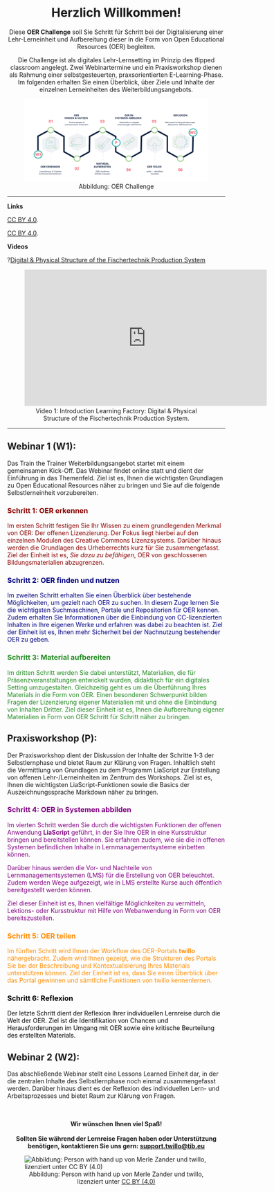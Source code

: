 <center>

# Herzlich Willkommen!

Diese <b>OER Challenge</b> soll Sie Schritt für Schritt bei der Digitalisierung einer Lehr-Lerneinheit und Aufbereitung dieser in die Form von Open Educational Resources (OER) begleiten.

Die Challenge ist als digitales Lehr-Lernsetting im Prinzip des flipped classroom angelegt. Zwei Webinartermine und ein Praxisworkshop dienen als Rahmung einer selbstgesteuerten, praxsorientierten E-Learning-Phase.  Im folgenden erhalten Sie einen Überblick, über Ziele und Inhalte der einzelnen Lerneinheiten des Weiterbildungsangebots.

<figure>
    <a href="images/AdvanceOrganizer_TraintheTrainer.svg" target="_blank"><img src="images/AdvanceOrganizer_TraintheTrainer.svg" alt="Abbildung: OER Challenge" title="Abbildung: OER Challenge"/></a>
    <figcaption style="text-align:center;font-size:14px;">Abbildung: OER Challenge</figcaption>
</figure>
</center>

---

**Links**

[CC BY 4.0](https://creativecommons.org/licenses/by/4.0/legalcode).

<a href="https://creativecommons.org/licenses/by/4.0/legalcode">CC BY 4.0</a>.

**Videos**

?[Digital & Physical Structure of the Fischertechnik Production System](https://youtu.be/EaadN3R4mmk)

<figure>
  <iframe width="560" height="315" src="https://youtu.be/EaadN3R4mmk" frameborder="0" allow="accelerometer; autoplay; clipboard-write; encrypted-media; gyroscope; picture-in-picture" allowfullscreen name="Introduction Learning Factory: Digital & Physical Structure of the Fischertechnik Production System"></iframe>
  <figcaption style="text-align:center;font-size:14px;">Video 1: Introduction Learning Factory: Digital & Physical Structure of the Fischertechnik Production System.</figcaption>
</figure>

---

<h2>Webinar 1 (W1):</h2>

Das Train the Trainer Weiterbildungsangebot startet mit einem gemeinsamen Kick-Off. Das Webinar findet online statt und dient der Einführung in das Themenfeld. Ziel ist es, Ihnen die wichtigsten Grundlagen zu Open Educational Resources näher zu bringen und Sie auf die folgende Selbstlerneinheit vorzubereiten.

<font color="#8b0000">
<h3>Schritt 1: OER erkennen</h3>

Im ersten Schritt festigen Sie Ihr Wissen zu einem grundlegenden Merkmal von OER: Der offenen Lizenzierung. Der Fokus liegt hierbei auf den einzelnen Modulen des Creative Commons Lizenzsystems. Darüber hinaus werden die Grundlagen des Urheberrechts kurz für Sie zusammengefasst. Ziel der Einheit ist es, <i>Sie dazu zu befähigen</i>, OER von geschlossenen Bildungsmaterialien abzugrenzen.

</font>
<font color="#000080">
<h3>Schritt 2: OER finden und nutzen</h3>

Im zweiten Schritt erhalten Sie einen Überblick über bestehende Möglichkeiten, um gezielt nach OER zu suchen. In diesem Zuge lernen Sie die wichtigsten Suchmaschinen, Portale und Repositorien für OER kennen. Zudem erhalten Sie Informationen über die Einbindung von CC-lizenzierten Inhalten in Ihre eigenen Werke und erfahren was dabei zu beachten ist. Ziel der Einheit ist es, Ihnen mehr Sicherheit bei der Nachnutzung bestehender OER zu geben.

</font>
<font color="#228b22">
<h3>Schritt 3: Material aufbereiten</h3>

Im dritten Schritt werden Sie dabei unterstützt, Materialien, die für Präsenzveranstaltungen entwickelt wurden, didaktisch für ein digitales Setting umzugestalten. Gleichzeitig geht es um die Überführung Ihres Materials in die Form von OER. Einen besonderen Schwerpunkt bilden Fragen der Lizenzierung eigener Materialien mit und ohne die Einbindung von Inhalten Dritter. Ziel dieser Einheit ist es, Ihnen die Aufbereitung eigener Materialien in Form von OER Schritt für Schritt näher zu bringen.

</font>

<h2>Praxisworkshop (P):</h2>

Der Praxisworkshop dient der Diskussion der Inhalte der Schritte 1-3 der Selbstlernphase und bietet Raum zur Klärung von Fragen. Inhaltlich steht die Vermittlung von Grundlagen zu dem Programm LiaScript zur Erstellung von offenen Lehr-/Lerneinheiten im Zentrum des Workshops. Ziel ist es, Ihnen die wichtigsten LiaScript-Funktionen sowie die Basics der Auszeichnungssprache Markdown näher zu bringen.

<font color="#800080">
<h3>Schritt 4: OER in Systemen abbilden</h3>

Im vierten Schritt werden Sie durch die wichtigsten Funktionen der offenen Anwendung <b>LiaScript</b> geführt, in der Sie Ihre OER in eine Kursstruktur bringen und bereitstellen können. Sie erfahren zudem, wie sie die in offenen Systemen befindlichen Inhalte in Lernmanagementsysteme einbetten können.

Darüber hinaus werden die Vor- und Nachteile von Lernmanagementsystemen (LMS) für die Erstellung von OER beleuchtet. Zudem werden Wege aufgezeigt, wie in LMS erstellte Kurse auch öffentlich bereitgestellt werden können.

Ziel dieser Einheit ist es, Ihnen vielfältige Möglichkeiten zu vermitteln,  Lektions- oder Kursstruktur mit Hilfe von Webanwendung in Form von OER bereitszustellen.

</font>
<font color="#ff8c00">
<h3>Schritt 5: OER teilen</h3>

Im fünften Schritt wird Ihnen der Workflow des OER-Portals <b>twillo</b> nähergebracht. Zudem wird Ihnen gezeigt, wie die Strukturen des Portals Sie bei der Beschreibung und Kontextualisierung Ihres Materials unterstützen können. Ziel der Einheit ist es, dass Sie einen Überblick über das Portal gewinnen und sämtliche Funktionen von twillo kennenlernen.

</font>
<font color="#000000">
<h3>Schritt 6: Reflexion</h3>

Der letzte Schritt dient der Reflexion Ihrer individuellen Lernreise durch die Welt der OER. Ziel ist die Identifikation von Chancen und Herausforderungen im Umgang mit OER sowie eine kritische Beurteilung des erstellten Materials.
</font>

<h2>Webinar 2 (W2):</h2>

Das abschließende Webinar stellt eine Lessons Learned Einheit dar, in der die zentralen Inhalte des Selbstlernphase noch einmal zusammengefasst werden. Darüber hinaus dient es der Reflexion des individuellen Lern- und Arbeitsprozesses und bietet Raum zur Klärung von Fragen.

<br>
<br>
<center>
    <b>
        Wir wünschen Ihnen viel Spaß!
        <br>
        <br>
        Sollten Sie während der Lernreise Fragen haben oder Unterstützung benötigen, kontaktieren Sie uns gern: <a href="mailto:support.twillo@tib.eu">support.twillo@tib.eu</a>
    </b>
</center>
<figure>
    <img src="images/lineart_person_with_hand_up.svg" alt="Abbildung: Person with hand up von Merle Zander und twillo, lizenziert unter CC BY (4.0)" title="Abbildung: Person with hand up von Merle Zander und twillo, lizenziert unter CC BY (4.0)"/>
    <figcaption style="text-align:center;font-size:14px;">Abbildung: Person with hand up von Merle Zander und twillo, lizenziert unter <a href="https://creativecommons.org/licenses/by/4.0/deed.de">CC BY (4.0)</a></figcaption>
</figure>
